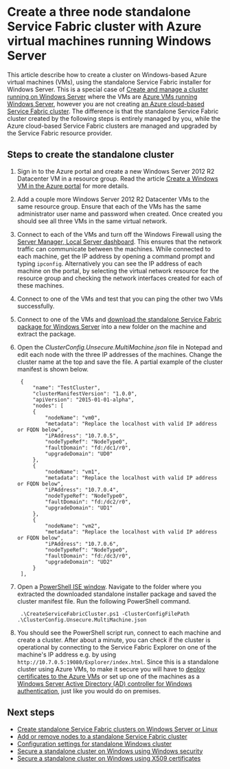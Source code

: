 <properties
    pageTitle="Create a standalone cluster with Azure VMs running Windows| Azure"
    description="Learn how to create and manage an Azure Service Fabric cluster on Azure virtual machines running Windows Server."
    services="service-fabric"
    documentationcenter=".net"
    author="dsk-2015"
    manager="timlt"
    editor="" />
<tags
    ms.assetid="7eeb40d2-fb22-4a77-80ca-f1b46b22edbc"
    ms.service="service-fabric"
    ms.devlang="dotnet"
    ms.topic="article"
    ms.tgt_pltfrm="NA"
    ms.workload="NA"
    ms.date="12/12/2016"
    wacn.date=""
    ms.author="dkshir;chackdan" />

# Create a three node standalone Service Fabric cluster with Azure virtual machines running Windows Server
This article describe how to create a cluster on Windows-based Azure virtual machines (VMs), using the standalone Service Fabric installer for Windows Server. This is a special case of [Create and manage a cluster running on Windows Server](/documentation/articles/service-fabric-cluster-creation-for-windows-server/) where the VMs are [Azure VMs running Windows Server](/documentation/articles/virtual-machines-windows-hero-tutorial/), however you are not creating [an Azure cloud-based Service Fabric cluster](/documentation/articles/service-fabric-cluster-creation-via-portal/). The difference is that the standalone Service Fabric cluster created by the following steps is entirely managed by you, while the Azure cloud-based Service Fabric clusters are managed and upgraded by the Service Fabric resource provider.

## Steps to create the standalone cluster
1. Sign in to the Azure portal and create a new Windows Server 2012 R2 Datacenter VM in a resource group. Read the article [Create a Windows VM in the Azure portal](/documentation/articles/virtual-machines-windows-hero-tutorial/) for more details.
2. Add a couple more Windows Server 2012 R2 Datacenter VMs to the same resource group. Ensure that each of the VMs has the same administrator user name and password when created. Once created you should see all three VMs in the same virtual network.
3. Connect to each of the VMs and turn off the Windows Firewall using the [Server Manager, Local Server dashboard](https://technet.microsoft.com/zh-cn/library/jj134147.aspx). This ensures that the network traffic can communicate between the machines. While connected to each machine, get the IP address by opening a command prompt and typing `ipconfig`. Alternatively you can see the IP address of each machine on the portal, by selecting the virtual network resource for the resource group and checking the network interfaces created for each of these machines.
4. Connect to one of the VMs and test that you can ping the other two VMs successfully.
5. Connect to one of the VMs and [download the standalone Service Fabric package for Windows Server](http://go.microsoft.com/fwlink/?LinkId=730690) into a new folder on the machine and extract the package.
6. Open the *ClusterConfig.Unsecure.MultiMachine.json* file in Notepad and edit each node with the three IP addresses of the machines. Change the cluster name at the top and save the file.  A partial example of the cluster manifest is shown below.


	    {
	        "name": "TestCluster",
	        "clusterManifestVersion": "1.0.0",
	        "apiVersion": "2015-01-01-alpha",
	        "nodes": [
	        {
	            "nodeName": "vm0",
	        	"metadata": "Replace the localhost with valid IP address or FQDN below",
	            "iPAddress": "10.7.0.5",
	            "nodeTypeRef": "NodeType0",
	            "faultDomain": "fd:/dc1/r0",
	            "upgradeDomain": "UD0"
	        },
	        {
	            "nodeName": "vm1",
	        	"metadata": "Replace the localhost with valid IP address or FQDN below",
	            "iPAddress": "10.7.0.4",
	            "nodeTypeRef": "NodeType0",
	            "faultDomain": "fd:/dc2/r0",
	            "upgradeDomain": "UD1"
	        },
	        {
	            "nodeName": "vm2",
	        	"metadata": "Replace the localhost with valid IP address or FQDN below",
	            "iPAddress": "10.7.0.6",
	            "nodeTypeRef": "NodeType0",
	            "faultDomain": "fd:/dc3/r0",
	            "upgradeDomain": "UD2"
	        }
	    ],


7. Open a [PowerShell ISE window](https://msdn.microsoft.com/zh-cn/powershell/scripting/core-powershell/ise/introducing-the-windows-powershell-ise). Navigate to the folder where you extracted the downloaded standalone installer package and saved the cluster manifest file. Run the following PowerShell command.


    	.\CreateServiceFabricCluster.ps1 -ClusterConfigFilePath .\ClusterConfig.Unsecure.MultiMachine.json


8. You should see the PowerShell script run, connect to each machine and create a cluster. After about a minute, you can check if the cluster is operational by connecting to the Service Fabric Explorer on one of the machine's IP address e.g. by using `http://10.7.0.5:19080/Explorer/index.html`. Since this is a standalone cluster using Azure VMs, to make it secure you will have to [deploy certificates to the Azure VMs](/documentation/articles/service-fabric-windows-cluster-x509-security/) or set up one of the machines as a [Windows Server Active Directory (AD) controller for Windows authentication](/documentation/articles/service-fabric-windows-cluster-windows-security/), just like you would do on premises.

## Next steps
- [Create standalone Service Fabric clusters on Windows Server or Linux](/documentation/articles/service-fabric-deploy-anywhere/)
- [Add or remove nodes to a standalone Service Fabric cluster](/documentation/articles/service-fabric-cluster-windows-server-add-remove-nodes/)
- [Configuration settings for standalone Windows cluster](/documentation/articles/service-fabric-cluster-manifest/)
- [Secure a standalone cluster on Windows using Windows security](/documentation/articles/service-fabric-windows-cluster-windows-security/)
- [Secure a standalone cluster on Windows using X509 certificates](/documentation/articles/service-fabric-windows-cluster-x509-security/)
